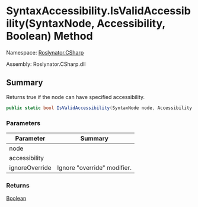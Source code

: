# SyntaxAccessibility\.IsValidAccessibility\(SyntaxNode, Accessibility, Boolean\) Method

Namespace: [Roslynator.CSharp](../../README.md)

Assembly: Roslynator\.CSharp\.dll

## Summary

Returns true if the node can have specified accessibility\.

```csharp
public static bool IsValidAccessibility(SyntaxNode node, Accessibility accessibility, bool ignoreOverride = false)
```

### Parameters

| Parameter | Summary |
| --------- | ------- |
| node | |
| accessibility | |
| ignoreOverride | Ignore "override" modifier\. |

### Returns

[Boolean](https://docs.microsoft.com/en-us/dotnet/api/system.boolean)


